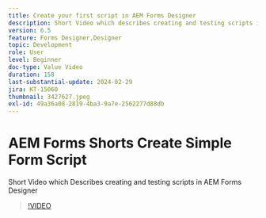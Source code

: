 ```yaml
---
title: Create your first script in AEM Forms Designer
description: Short Video which describes creating and testing scripts in AEM Forms Designer
version: 6.5
feature: Forms Designer,Designer
topic: Development
role: User
level: Beginner
doc-type: Value Video
duration: 158
last-substantial-update: 2024-02-29
jira: KT-15060
thumbnail: 3427627.jpeg
exl-id: 49a36a08-2819-4ba3-9a7e-2562277d88db
---
```

# AEM Forms Shorts Create Simple Form Script

Short Video which Describes creating and testing scripts in AEM Forms Designer

>[!VIDEO](https://video.tv.adobe.com/v/3427627/?learn=on)
